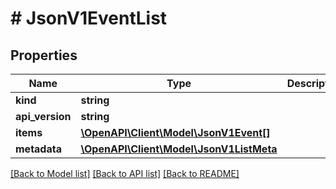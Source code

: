 # # JsonV1EventList

## Properties

Name | Type | Description | Notes
------------ | ------------- | ------------- | -------------
**kind** | **string** |  | [optional]
**api_version** | **string** |  | [optional]
**items** | [**\OpenAPI\Client\Model\JsonV1Event[]**](JsonV1Event.md) |  | [optional]
**metadata** | [**\OpenAPI\Client\Model\JsonV1ListMeta**](JsonV1ListMeta.md) |  | [optional]

[[Back to Model list]](../../README.md#models) [[Back to API list]](../../README.md#endpoints) [[Back to README]](../../README.md)
